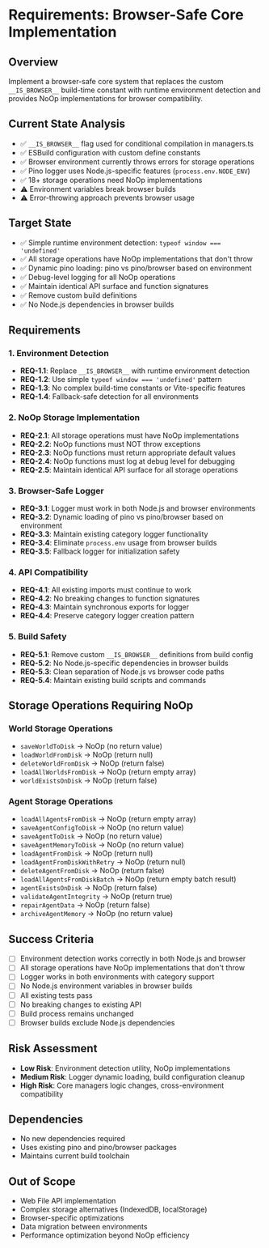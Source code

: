 # Requirements: Browser-Safe Core Implementation

## Overview
Implement a browser-safe core system that replaces the custom `__IS_BROWSER__` build-time constant with runtime environment detection and provides NoOp implementations for browser compatibility.

## Current State Analysis
- ✅ `__IS_BROWSER__` flag used for conditional compilation in managers.ts
- ✅ ESBuild configuration with custom define constants
- ✅ Browser environment currently throws errors for storage operations
- ✅ Pino logger uses Node.js-specific features (`process.env.NODE_ENV`)
- ✅ 18+ storage operations need NoOp implementations
- ⚠️ Environment variables break browser builds
- ⚠️ Error-throwing approach prevents browser usage

## Target State
- ✅ Simple runtime environment detection: `typeof window === 'undefined'`
- ✅ All storage operations have NoOp implementations that don't throw
- ✅ Dynamic pino loading: pino vs pino/browser based on environment
- ✅ Debug-level logging for all NoOp operations
- ✅ Maintain identical API surface and function signatures
- ✅ Remove custom build definitions
- ✅ No Node.js dependencies in browser builds

## Requirements

### 1. Environment Detection
- **REQ-1.1**: Replace `__IS_BROWSER__` with runtime environment detection
- **REQ-1.2**: Use simple `typeof window === 'undefined'` pattern
- **REQ-1.3**: No complex build-time constants or Vite-specific features
- **REQ-1.4**: Fallback-safe detection for all environments

### 2. NoOp Storage Implementation
- **REQ-2.1**: All storage operations must have NoOp implementations
- **REQ-2.2**: NoOp functions must NOT throw exceptions
- **REQ-2.3**: NoOp functions must return appropriate default values
- **REQ-2.4**: NoOp functions must log at debug level for debugging
- **REQ-2.5**: Maintain identical API surface for all storage operations

### 3. Browser-Safe Logger
- **REQ-3.1**: Logger must work in both Node.js and browser environments
- **REQ-3.2**: Dynamic loading of pino vs pino/browser based on environment
- **REQ-3.3**: Maintain existing category logger functionality
- **REQ-3.4**: Eliminate `process.env` usage from browser builds
- **REQ-3.5**: Fallback logger for initialization safety

### 4. API Compatibility
- **REQ-4.1**: All existing imports must continue to work
- **REQ-4.2**: No breaking changes to function signatures
- **REQ-4.3**: Maintain synchronous exports for logger
- **REQ-4.4**: Preserve category logger creation pattern

### 5. Build Safety
- **REQ-5.1**: Remove custom `__IS_BROWSER__` definitions from build config
- **REQ-5.2**: No Node.js-specific dependencies in browser builds
- **REQ-5.3**: Clean separation of Node.js vs browser code paths
- **REQ-5.4**: Maintain existing build scripts and commands

## Storage Operations Requiring NoOp

### World Storage Operations
- `saveWorldToDisk` → NoOp (no return value)
- `loadWorldFromDisk` → NoOp (return null)
- `deleteWorldFromDisk` → NoOp (return false)
- `loadAllWorldsFromDisk` → NoOp (return empty array)
- `worldExistsOnDisk` → NoOp (return false)

### Agent Storage Operations
- `loadAllAgentsFromDisk` → NoOp (return empty array)
- `saveAgentConfigToDisk` → NoOp (no return value)
- `saveAgentToDisk` → NoOp (no return value)
- `saveAgentMemoryToDisk` → NoOp (no return value)
- `loadAgentFromDisk` → NoOp (return null)
- `loadAgentFromDiskWithRetry` → NoOp (return null)
- `deleteAgentFromDisk` → NoOp (return false)
- `loadAllAgentsFromDiskBatch` → NoOp (return empty batch result)
- `agentExistsOnDisk` → NoOp (return false)
- `validateAgentIntegrity` → NoOp (return true)
- `repairAgentData` → NoOp (return false)
- `archiveAgentMemory` → NoOp (no return value)

## Success Criteria
- [ ] Environment detection works correctly in both Node.js and browser
- [ ] All storage operations have NoOp implementations that don't throw
- [ ] Logger works in both environments with category support
- [ ] No Node.js environment variables in browser builds
- [ ] All existing tests pass
- [ ] No breaking changes to existing API
- [ ] Build process remains unchanged
- [ ] Browser builds exclude Node.js dependencies

## Risk Assessment
- **Low Risk**: Environment detection utility, NoOp implementations
- **Medium Risk**: Logger dynamic loading, build configuration cleanup
- **High Risk**: Core managers logic changes, cross-environment compatibility

## Dependencies
- No new dependencies required
- Uses existing pino and pino/browser packages
- Maintains current build toolchain

## Out of Scope
- Web File API implementation
- Complex storage alternatives (IndexedDB, localStorage)
- Browser-specific optimizations
- Data migration between environments
- Performance optimization beyond NoOp efficiency
